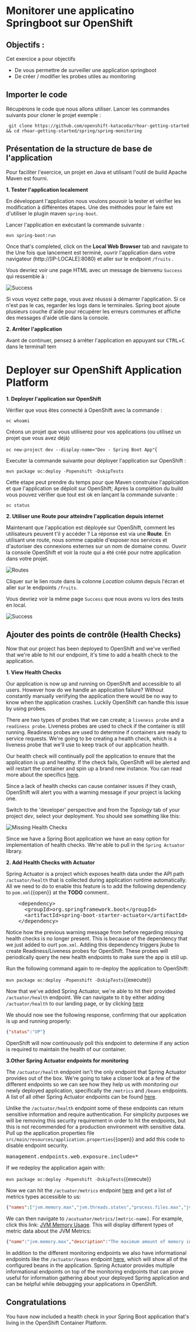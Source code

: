 # Monitorer une applicatino Springboot sur OpenShift

## Objectifs : 

Cet exercice a pour objectifs 
* De vous permettre de surveiller une application springboot
* De créer / modifier les probes utiles au monitoring

##  Importer le code

Récupérons le code que nous allons utiliser. Lancer les commandes suivants pour cloner le projet exemple :

` git clone https://github.com/openshift-katacoda/rhoar-getting-started && cd rhoar-getting-started/spring/spring-monitoring`

## Présentation de la structure de base de l'application

Pour faciliter l'exercice, un projet en Java et utilisant l'outil de build Apache Maven est fourni.

**1. Tester l'application localement**

En développant l'application nous voulons pouvoir la tester et vérifier les modification à différentes étapes. Une des méthodes pour le faire est d'utiliser le plugin maven `spring-boot`.

Lancer l'application en exécutant la commande suivante : 

``mvn spring-boot:run``

Once that's completed, click on the **Local Web Browser** tab and navigate to the Une fois que lancement est terminé, ouvrir l'application dans votre navigateur (http://[IP-LOCALE]:8080) et aller sur le endpoint `/fruits` .

Vous devriez voir une page HTML avec un message de bienvenu  `Success` qui ressemble à :

![Success](https://github.com/openshift-labs/learn-katacoda/tree/master/assets/middleware/rhoar-monitoring/landingPage.png)

Si vous voyez cette page, vous avez réusssi à démarrer l'application. Si ce n'est pas le cas, regarder les logs dans le terminales. Spring boot ajoute plusieurs couche d'aide pour récupérer les erreurs communes et affiche des messages d'aide utile dans la console.

**2. Arrêter l'application**

Avant de continuer, pensez à arrêter l'application en appuyant sur 
 <kbd>CTRL</kbd>+<kbd>C</kbd> dans le terminal! tem

# Deployer sur OpenShift Application Platform
**1. Deployer l'application sur OpenShift**

Vérifier que vous êtes connecté à OpenShift avec la commande : 

``oc whoami``


Créons un projet que vous utiliserez pour vos applications (ou utilisez un projet que vous avez déjà)

``oc new-project dev --display-name="Dev - Spring Boot App"``{

Executer la commande suivante pour déployer l'application sur OpenShift :

``mvn package oc:deploy -Popenshift -DskipTests``

Cette etape peut prendre du temps pour que Maven construise l'applciation et que l'application se déploit sur OpenShift; Après la complétion du build vous pouvez vérifier que tout est ok en lançant la commande suivante : 

``oc status``
 
**2. Utiliser une Route pour atteindre l'application depuis internet** 

Maintenant que l'application est déployée sur OpenShift, comment les utilisateurs peuvent t'il y accéder ? La réponse est via une **Route**. En utilisant une route, nous somme capable d'exposer nos services et d'autoriser des connexions externes sur un nom de domaine connu. Ouvrir la console OpenShift et voir la route qui a été créé pour notre application dans votre projet.

![Routes](https://github.com/openshift-labs/learn-katacoda/tree/master/assets/middleware/rhoar-monitoring/routes.png)

Cliquer sur le lien route dans la colonne _Location_ column depuis l'écran et aller sur le endpoints `/fruits`.

Vous devriez voir la même page `Success` que nous avons vu lors des tests en local.

![Success](https://github.com/openshift-labs/learn-katacoda/tree/master/assets/middleware/rhoar-monitoring/landingPage.png)


## Ajouter des points de contrôle (Health Checks)

Now that our project has been deployed to OpenShift and we've verified that we're able to hit our endpoint, it's time to add a health check to the application.

**1. View Health Checks**

Our application is now up and running on OpenShift and accessible to all users. However how do we handle an application failure? Without constantly manually veriifying the application there would be no way to know when the application crashes. Luckily OpenShift can handle this issue by using probes.

There are two types of probes that we can create; a `liveness probe` and a `readiness probe`. Liveness probes are used to check if the container is still running. Readiness probes are used to determine if containers are ready to service requests. We're going to be creating a health check, which is a liveness probe that we'll use to keep track of our application health.

Our health check will continually poll the application to ensure that the application is up and healthy. If the check fails, OpenShift will be alerted and will restart the container and spin up a brand new instance. You can read more about the specifics [here](https://docs.openshift.com/container-platform/4.7/applications/application-health.html).

Since a lack of health checks can cause container issues if they crash, OpenShift will alert you with a warning message if your project is lacking one. 

Switch to the 'developer' perspective and from the _Topology_ tab of your project _dev_, select your deployment. You should see something like this:

![Missing Health Checks](/openshift/assets/middleware/rhoar-monitoring/healthChecks.png)


Since we have a Spring Boot application we have an easy option for implementation of health checks. We're able to pull in the `Spring Actuator` library.

**2. Add Health Checks with Actuator**

Spring Actuator is a project which exposes health data under the API path `/actuator/health` that is collected during application runtime automatically. All we need to do to enable this feature is to add the following dependency to ``pom.xml``{{open}} at the **TODO** comment..

<pre class="file" data-filename="pom.xml" data-target="insert" data-marker="<!-- TODO: Add Actuator dependency here -->">
    &lt;dependency&gt;
      &lt;groupId&gt;org.springframework.boot&lt;/groupId&gt;
      &lt;artifactId&gt;spring-boot-starter-actuator&lt;/artifactId&gt;
    &lt;/dependency&gt;
</pre>

Notice how the previous warning message from before regarding missing health checks is no longer present. This is because of the dependency that we just added to ourt `pom.xml`. Adding this dependency triggers jkube to create Readiness/Liveness probes for OpenShift. These probes will periodically query the new health endpoints to make sure the app is still up.

Run the following command again to re-deploy the application to OpenShift:

``mvn package oc:deploy -Popenshift -DskipTests``{{execute}}

Now that we've added Spring Actuator, we're able to hit their provided `/actuator/health` endpoint. We can navigate to it by either adding `/actuator/health` to our landing page, or by clicking [here](http://spring-monitoring-dev.[[HOST_SUBDOMAIN]]-80-[[KATACODA_HOST]].environments.katacoda.com/actuator/health) 

We should now see the following response, confirming that our application is up and running properly:

```json 
{"status":"UP"}
```

OpenShift will now continuously poll this endpoint to determine if any action is required to maintain the health of our container.

**3.Other Spring Actuator endpoints for monitoring**

The `/actuator/health` endpoint isn't the only endpoint that Spring Actuator provides out of the box. We're going to take a closer look at a few of the different endpoints so we can see how they help us with monitoring our newly deployed application, specifically the `/metrics` and `/beans` endpoints. A list of all other Spring Actuator endpoints can be found [here](https://docs.spring.io/spring-boot/docs/current/reference/html/production-ready-endpoints.html).

Unlike the `/actuator/health` endpoint some of these endpoints can return sensitive information and require authentication. For simplicity purposes we will be removing this security requirement in order to hit the endpoints, but this is not recommended for a production environment with sensitive data. Pull up the application.properties file ``src/main/resources/application.properties``{{open}} and add this code to disable endpoint security.

<pre class="file" data-filename="src/main/resources/application.properties" data-target="insert" data-marker="# TODO: Add Security preference here">
management.endpoints.web.exposure.include=*  
</pre>

If we redeploy the application again with: 

``mvn package oc:deploy -Popenshift -DskipTests``{{execute}}

Now we can hit the `/actuator/metrics` endpoint [here](http://spring-monitoring-dev.[[HOST_SUBDOMAIN]]-80-[[KATACODA_HOST]].environments.katacoda.com/actuator/metrics) and get a list of metrics types accessible to us:

```json
{"names":["jvm.memory.max","jvm.threads.states","process.files.max","jvm.gc.memory.promoted","system.load.average.1m","jvm.memory.used","jvm.gc.max.data.size","jvm.memory.committed","system.cpu.count","logback.events","http.server.requests","tomcat.global.sent","jvm.buffer.memory.used","tomcat.sessions.created","jvm.threads.daemon","system.cpu.usage","jvm.gc.memory.allocated","tomcat.global.request.max","tomcat.global.request","tomcat.sessions.expired","jvm.threads.live","jvm.threads.peak","tomcat.global.received","process.uptime","tomcat.sessions.rejected","process.cpu.usage","tomcat.threads.config.max","jvm.classes.loaded","jvm.classes.unloaded","tomcat.global.error","tomcat.sessions.active.current","tomcat.sessions.alive.max","jvm.gc.live.data.size","tomcat.threads.current","process.files.open","jvm.buffer.count","jvm.gc.pause","jvm.buffer.total.capacity","tomcat.sessions.active.max","tomcat.threads.busy","process.start.time"]}
```

We can then navigate to `/acutuator/metrics/[metric-name]`. For example, click this link: [JVM Memory Usage](http://spring-monitoring-dev.[[HOST_SUBDOMAIN]]-80-[[KATACODA_HOST]].environments.katacoda.com/actuator/metrics/jvm.memory.max).
This will display different types of metric data about the JVM Metrics:

```json
{"name":"jvm.memory.max","description":"The maximum amount of memory in bytes that can be used for memory management","baseUnit":"bytes","measurements":[{"statistic":"VALUE","value":2.543321088E9}],"availableTags":[{"tag":"area","values":["heap","nonheap"]},{"tag":"id","values":["Compressed Class Space","PS Survivor Space","PS Old Gen","Metaspace","PS Eden Space","Code Cache"]}]}
```

In addition to the different monitoring endpoints we also have informational endpoints like the `/actuator/beans` endpoint [here](http://spring-monitoring-dev.[[HOST_SUBDOMAIN]]-80-[[KATACODA_HOST]].environments.katacoda.com/actuator/beans), which will show all of the configured beans in the application. Spring Actuator provides multiple informational endpoints on top of the monitoring endpoints that can prove useful for information gathering about your deployed Spring application and can be helpful while debugging your applications in OpenShift.

## Congratulations

You have now included a health check in your Spring Boot application that's living in the OpenShift Container Platform.
